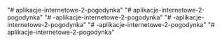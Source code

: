 "# aplikacje-internetowe-2-pogodynka" 
"# aplikacje-internetowe-2-pogodynka" 
"# -aplikacje-internetowe-2-pogodynka" 
"# -aplikacje-internetowe-2-pogodynka" 
"# -aplikacje-internetowe-2-pogodynka" 
"# aplikacje-internetowe-2-pogodynka" 

